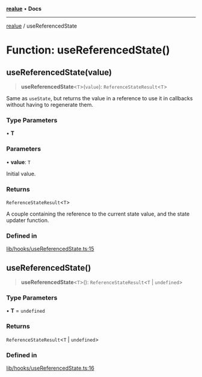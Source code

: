 [**realue**](../README.md) • **Docs**

***

[realue](../README.md) / useReferencedState

# Function: useReferencedState()

## useReferencedState(value)

> **useReferencedState**\<`T`\>(`value`): `ReferenceStateResult`\<`T`\>

Same as `useState`, but returns the value in a reference to use it in callbacks without having to regenerate them.

### Type Parameters

• **T**

### Parameters

• **value**: `T`

Initial value.

### Returns

`ReferenceStateResult`\<`T`\>

A couple containing the reference to the current state value, and the state updater function.

### Defined in

[lib/hooks/useReferencedState.ts:15](https://github.com/nevoland/realue/blob/3f70cb4d9fb06b3cde8060aa67f306f2aaa9dc1d/lib/hooks/useReferencedState.ts#L15)

## useReferencedState()

> **useReferencedState**\<`T`\>(): `ReferenceStateResult`\<`T` \| `undefined`\>

### Type Parameters

• **T** = `undefined`

### Returns

`ReferenceStateResult`\<`T` \| `undefined`\>

### Defined in

[lib/hooks/useReferencedState.ts:16](https://github.com/nevoland/realue/blob/3f70cb4d9fb06b3cde8060aa67f306f2aaa9dc1d/lib/hooks/useReferencedState.ts#L16)
